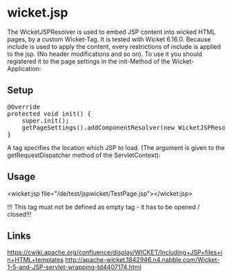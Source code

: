 wicket.jsp
==========
The WicketJSPResolver is used to embed JSP content into wicked HTML pages, by a custom Wicket-Tag. It is tested with Wicket 6.16.0. Because include is used to apply the content, every restrictions of include is applied to the jsp. (No header modifications and so on). To use it you should registered it to the page settings in the init-Method of the Wicket-Application:

Setup
-----
<pre>
@Override
protected void init() {
	super.init();
	getPageSettings().addComponentResolver(new WicketJSPResolver());
}
</pre>

A tag specifies the location which JSP to load. (The argument is given to the getRequestDispatcher method of the ServletContext):

Usage
-----

<wicket:jsp file="/de/test/jspwicket/TestPage.jsp"></wicket:jsp>
 
!!! This tag must not be defined as empty tag - it has to be opened / closed!!!

Links
------
https://cwiki.apache.org/confluence/display/WICKET/Including+JSP+files+in+HTML+templates
http://apache-wicket.1842946.n4.nabble.com/Wicket-1-5-and-JSP-servlet-wrapping-td4407174.html
